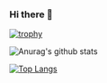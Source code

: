 ### Hi there 👋

<!--
**kanokpolkulsri/kanokpolkulsri** is a ✨ _special_ ✨ repository because its `README.md` (this file) appears on your GitHub profile.

Here are some ideas to get you started:

- 🔭 I’m currently working on ...
- 🌱 I’m currently learning ...
- 👯 I’m looking to collaborate on ...
- 🤔 I’m looking for help with ...
- 💬 Ask me about ...
- 📫 How to reach me: ...
- 😄 Pronouns: ...
- ⚡ Fun fact: ...
-->

[![trophy](https://github-profile-trophy.vercel.app/?username=komcal)](https://github.com/ryo-ma/github-profile-trophy)


![Anurag's github stats](https://github-readme-stats.vercel.app/api?username=komcal&count_private=true&show_icons=true)

[![Top Langs](https://github-readme-stats.vercel.app/api/top-langs/?username=komcal&layout=compact)](https://github.com/anuraghazra/github-readme-stats)
